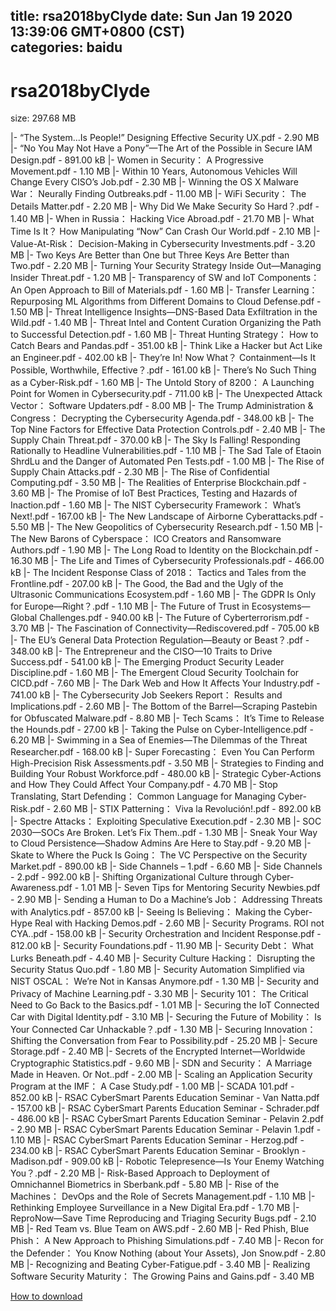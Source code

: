 
title: rsa2018byClyde
date: Sun Jan 19 2020 13:39:06 GMT+0800 (CST)    
categories: baidu
---

# rsa2018byClyde
size: 297.68 MB
 
 
|- “The System...Is People!” Designing Effective Security UX.pdf - 2.90 MB
|- “No You May Not Have a Pony”—The Art of the Possible in Secure IAM Design.pdf - 891.00 kB
|- Women in Security： A Progressive Movement.pdf - 1.10 MB
|- Within 10 Years, Autonomous Vehicles Will Change Every CISO’s Job.pdf - 2.30 MB
|- Winning the OS X Malware War： Neurally Finding Outbreaks.pdf - 11.00 MB
|- WiFi Security： The Details Matter.pdf - 2.20 MB
|- Why Did We Make Security So Hard？.pdf - 1.40 MB
|- When in Russia： Hacking Vice Abroad.pdf - 21.70 MB
|- What Time Is It？ How Manipulating “Now” Can Crash Our World.pdf - 2.10 MB
|- Value-At-Risk： Decision-Making in Cybersecurity Investments.pdf - 3.20 MB
|- Two Keys Are Better than One but Three Keys Are Better than Two.pdf - 2.20 MB
|- Turning Your Security Strategy Inside Out—Managing Insider Threat.pdf - 1.20 MB
|- Transparency of SW and IoT Components： An Open Approach to Bill of Materials.pdf - 1.60 MB
|- Transfer Learning： Repurposing ML Algorithms from Different Domains to Cloud Defense.pdf - 1.50 MB
|- Threat Intelligence Insights—DNS-Based Data Exfiltration in the Wild.pdf - 1.40 MB
|- Threat Intel and Content Curation Organizing the Path to Successful Detection.pdf - 1.60 MB
|- Threat Hunting Strategy： How to Catch Bears and Pandas.pdf - 351.00 kB
|- Think Like a Hacker but Act Like an Engineer.pdf - 402.00 kB
|- They’re In! Now What？ Containment—Is It Possible, Worthwhile, Effective？.pdf - 161.00 kB
|- There’s No Such Thing as a Cyber-Risk.pdf - 1.60 MB
|- The Untold Story of 8200： A Launching Point for Women in Cybersecurity.pdf - 711.00 kB
|- The Unexpected Attack Vector： Software Updaters.pdf - 8.00 MB
|- The Trump Administration & Congress： Decrypting the Cybersecurity Agenda.pdf - 348.00 kB
|- The Top Nine Factors for Effective Data Protection Controls.pdf - 2.40 MB
|- The Supply Chain Threat.pdf - 370.00 kB
|- The Sky Is Falling! Responding Rationally to Headline Vulnerabilities.pdf - 1.10 MB
|- The Sad Tale of Etaoin ShrdLu and the Danger of Automated Pen Tests.pdf - 1.00 MB
|- The Rise of Supply Chain Attacks.pdf - 2.30 MB
|- The Rise of Confidential Computing.pdf - 3.50 MB
|- The Realities of Enterprise Blockchain.pdf - 3.60 MB
|- The Promise of IoT Best Practices, Testing and Hazards of Inaction.pdf - 1.60 MB
|- The NIST Cybersecurity Framework： What’s Next!.pdf - 167.00 kB
|- The New Landscape of Airborne Cyberattacks.pdf - 5.50 MB
|- The New Geopolitics of Cybersecurity Research.pdf - 1.50 MB
|- The New Barons of Cyberspace： ICO Creators and Ransomware Authors.pdf - 1.90 MB
|- The Long Road to Identity on the Blockchain.pdf - 16.30 MB
|- The Life and Times of Cybersecurity Professionals.pdf - 466.00 kB
|- The Incident Response Class of 2018： Tactics and Tales from the Frontline.pdf - 207.00 kB
|- The Good, the Bad and the Ugly of the Ultrasonic Communications Ecosystem.pdf - 1.60 MB
|- The GDPR Is Only for Europe—Right？.pdf - 1.10 MB
|- The Future of Trust in Ecosystems—Global Challenges.pdf - 940.00 kB
|- The Future of Cyberterrorism.pdf - 3.70 MB
|- The Fascination of Connectivity—Rediscovered.pdf - 705.00 kB
|- The EU’s General Data Protection Regulation—Beauty or Beast？.pdf - 348.00 kB
|- The Entrepreneur and the CISO—10 Traits to Drive Success.pdf - 541.00 kB
|- The Emerging Product Security Leader Discipline.pdf - 1.60 MB
|- The Emergent Cloud Security Toolchain for CICD.pdf - 7.60 MB
|- The Dark Web and How It Affects Your Industry.pdf - 741.00 kB
|- The Cybersecurity Job Seekers Report： Results and Implications.pdf - 2.60 MB
|- The Bottom of the Barrel—Scraping Pastebin for Obfuscated Malware.pdf - 8.80 MB
|- Tech Scams： It’s Time to Release the Hounds.pdf - 27.00 kB
|- Taking the Pulse on Cyber-Intelligence.pdf - 6.20 MB
|- Swimming in a Sea of Enemies—The Dilemmas of the Threat Researcher.pdf - 168.00 kB
|- Super Forecasting： Even You Can Perform High-Precision Risk Assessments.pdf - 3.50 MB
|- Strategies to Finding and Building Your Robust Workforce.pdf - 480.00 kB
|- Strategic Cyber-Actions and How They Could Affect Your Company.pdf - 4.70 MB
|- Stop Translating, Start Defending： Common Language for Managing Cyber-Risk.pdf - 2.60 MB
|- STIX Patterning： Viva la Revolución!.pdf - 892.00 kB
|- Spectre Attacks： Exploiting Speculative Execution.pdf - 2.30 MB
|- SOC 2030—SOCs Are Broken. Let’s Fix Them..pdf - 1.30 MB
|- Sneak Your Way to Cloud Persistence—Shadow Admins Are Here to Stay.pdf - 9.20 MB
|- Skate to Where the Puck Is Going： The VC Perspective on the Security Market.pdf - 890.00 kB
|- Side Channels – 1.pdf - 6.60 MB
|- Side Channels - 2.pdf - 992.00 kB
|- Shifting Organizational Culture through Cyber-Awareness.pdf - 1.01 MB
|- Seven Tips for Mentoring Security Newbies.pdf - 2.90 MB
|- Sending a Human to Do a Machine’s Job： Addressing Threats with Analytics.pdf - 857.00 kB
|- Seeing Is Believing： Making the Cyber-Hype Real with Hacking Demos.pdf - 2.60 MB
|- Security Programs. ROI not CYA..pdf - 158.00 kB
|- Security Orchestration and Incident Response.pdf - 812.00 kB
|- Security Foundations.pdf - 11.90 MB
|- Security Debt： What Lurks Beneath.pdf - 4.40 MB
|- Security Culture Hacking： Disrupting the Security Status Quo.pdf - 1.80 MB
|- Security Automation Simplified via NIST OSCAL： We’re Not in Kansas Anymore.pdf - 1.30 MB
|- Security and Privacy of Machine Learning.pdf - 3.30 MB
|- Security 101： The Critical Need to Go Back to the Basics.pdf - 1.01 MB
|- Securing the IoT Connected Car with Digital Identity.pdf - 3.10 MB
|- Securing the Future of Mobility： Is Your Connected Car Unhackable？.pdf - 1.30 MB
|- Securing Innovation： Shifting the Conversation from Fear to Possibility.pdf - 25.20 MB
|- Secure Storage.pdf - 2.40 MB
|- Secrets of the Encrypted Internet—Worldwide Cryptographic Statistics.pdf - 9.60 MB
|- SDN and Security： A Marriage Made in Heaven. Or Not..pdf - 2.00 MB
|- Scaling an Application Security Program at the IMF： A Case Study.pdf - 1.00 MB
|- SCADA 101.pdf - 852.00 kB
|- RSAC CyberSmart Parents Education Seminar - Van Natta.pdf - 157.00 kB
|- RSAC CyberSmart Parents Education Seminar - Schrader.pdf - 486.00 kB
|- RSAC CyberSmart Parents Education Seminar - Pelavin 2.pdf - 2.90 MB
|- RSAC CyberSmart Parents Education Seminar - Pelavin 1.pdf - 1.10 MB
|- RSAC CyberSmart Parents Education Seminar - Herzog.pdf - 234.00 kB
|- RSAC CyberSmart Parents Education Seminar - Brooklyn - Madison.pdf - 909.00 kB
|- Robotic Telepresence—Is Your Enemy Watching You？.pdf - 2.20 MB
|- Risk-Based Approach to Deployment of Omnichannel Biometrics in Sberbank.pdf - 5.80 MB
|- Rise of the Machines： DevOps and the Role of Secrets Management.pdf - 1.10 MB
|- Rethinking Employee Surveillance in a New Digital Era.pdf - 1.70 MB
|- ReproNow—Save Time Reproducing and Triaging Security Bugs.pdf - 2.10 MB
|- Red Team vs. Blue Team on AWS.pdf - 2.60 MB
|- Red Phish, Blue Phish： A New Approach to Phishing Simulations.pdf - 7.40 MB
|- Recon for the Defender： You Know Nothing (about Your Assets), Jon Snow.pdf - 2.80 MB
|- Recognizing and Beating Cyber-Fatigue.pdf - 3.40 MB
|- Realizing Software Security Maturity： The Growing Pains and Gains.pdf - 3.40 MB

[How to download](https://bpcam.bemobtrk.com/go/2ceec3aa-1ca2-46d6-b9ff-aaa5c184517c?jno=264)